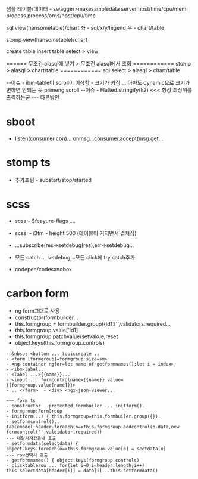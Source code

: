 

샘플 테이블/데이터 - swagger>makesampledata
    server  host/time/cpu/mem
    process process/args/host/cpu/time

sql view(hansometable)/chart
    좌 - sql/x/y/legend
    우 - chart/table

stomp view(hansometable)/chart






create table
insert table
select > view

====== 무조건 alasql에 넣기 > 무조건 alasql에서 조회
============ stomp      > alasql    > chart/table
============ sql select > alasql    > chart/table







--이슈 - ibm-table이 scroll이 이상함 - 크기가 커짐 ...
	아마도 dynamic으로 크기가 변하면 안되는 듯
	primeng scroll
--이슈 - Flatted.stringify(k2) <<< 항상 최상위를 출력하는군
	--- 다른방안





# sboot 
- listen(consumer<string> con)... onmsg...consumer.accept(msg.get...

# stomp ts
- 추가포팅 - substart/stop/started

# scss
- scss - $feayure-flags ....
- scss  - i3tm - height 500 (테이블이 커지면서 겹쳐짐)


- ...subscribe(res=>setdebug(res),err=>setdebug...
- 모든 catch ... setdebug ~모든 click에 try,catch추가
- codepen/codesandbox 

# carbon form
- ng form그대로 사용
- constructor(formbuilder...  
- this.formgroup = formbuilder.group({id1:['',validators.required...  
- this.formgroup.value['id1]  
- this.formgroup.patchvalue/setvakue,reset  
- object.keys(this.formgroup.controls)

~~~ form html  
- &nbsp; <button ... topiccreate ..  
- <form [formgroup]=formgroup size=sm>  
- <ng-container ngfor=let name of getformnames();let i = index>  
- <ibm-label...  
- <label ...>{{name}}...  
- <input ... formcontrolname={{name}} value={{formgroup.value[name]}}>  
- .. </form>  - <div> <ngx-json-viewer...

~~~ form ts
- constructor...protected formbuiler ... initform()..
- formgroup:FormGroup
- initform(..) { this.formgroup=this.formbuiler.group({});
- setformcontrol().. tablemodel.header.foreach(o=>this.formgroup.addcontrol(o.data,new formcontrol('',valdidator.required)} 
--- 데엍가져왔을때 호출
- setformdata(selectdata) { object.keys.foreach(o=>this.formgrouo.value[o] = sectdata[o] 
--- row선택시 호출
- getformnames() { object.keys(formgroup.controls)
- clicktablerow ... for(let i=0;i<header.length;i++) this.selectdata[header[i]] = data[i]...this.setformdata()
